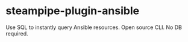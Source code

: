 # steampipe-plugin-ansible
Use SQL to instantly query Ansible resources. Open source CLI. No DB required.
